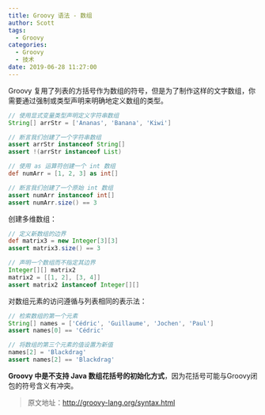 ```yaml
---
title: Groovy 语法 - 数组
author: Scott
tags:
  - Groovy
categories:
  - Groovy
  - 技术
date: 2019-06-28 11:27:00
---
```

Groovy 复用了列表的方括号作为数组的符号，但是为了制作这样的文字数组，你需要通过强制或类型声明来明确地定义数组的类型。
```groovy
// 使用显式变量类型声明定义字符串数组
String[] arrStr = ['Ananas', 'Banana', 'Kiwi']  

// 断言我们创建了一个字符串数组
assert arrStr instanceof String[]    
assert !(arrStr instanceof List)

// 使用 as 运算符创建一个 int 数组
def numArr = [1, 2, 3] as int[]      

// 断言我们创建了一个原始 int 数组
assert numArr instanceof int[]       
assert numArr.size() == 3
```

创建多维数组：
```groovy
// 定义新数组的边界
def matrix3 = new Integer[3][3]         
assert matrix3.size() == 3

// 声明一个数组而不指定其边界
Integer[][] matrix2                     
matrix2 = [[1, 2], [3, 4]]
assert matrix2 instanceof Integer[][]
```

对数组元素的访问遵循与列表相同的表示法：
```groovy
// 检索数组的第一个元素
String[] names = ['Cédric', 'Guillaume', 'Jochen', 'Paul']
assert names[0] == 'Cédric'     

// 将数组的第三个元素的值设置为新值
names[2] = 'Blackdrag'          
assert names[2] == 'Blackdrag'
```
**Groovy 中是不支持 Java 数组花括号的初始化方式**，因为花括号可能与Groovy闭包的符号含义有冲突。

> 原文地址：http://groovy-lang.org/syntax.html
